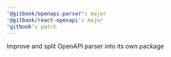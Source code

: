```yaml
---
'@gitbook/openapi-parser': major
'@gitbook/react-openapi': major
'gitbook': patch
---
```


Improve and split OpenAPI parser into its own package
